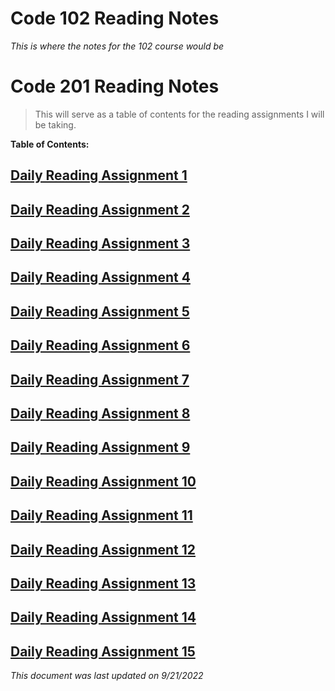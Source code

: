 # Code 102 Reading Notes
*This is where the notes for the 102 course would be*
# Code 201 Reading Notes

>This will serve as a table of contents for the reading assignments I will be taking. 

**Table of Contents:**

## [Daily Reading Assignment 1](https://tm-lbenson.github.io/reading-notes/read-01)

## [Daily Reading Assignment 2](https://tm-lbenson.github.io/reading-notes/read-02)

## [Daily Reading Assignment 3](https://tm-lbenson.github.io/reading-notes/read-03)

## [Daily Reading Assignment 4](https://tm-lbenson.github.io/reading-notes/read-04)

## [Daily Reading Assignment 5](https://tm-lbenson.github.io/reading-notes/read-05)

## [Daily Reading Assignment 6](https://tm-lbenson.github.io/reading-notes/read-06)

## [Daily Reading Assignment 7](https://tm-lbenson.github.io/reading-notes/read-07)

## [Daily Reading Assignment 8](https://tm-lbenson.github.io/reading-notes/read-08)

## [Daily Reading Assignment 9](https://tm-lbenson.github.io/reading-notes/read-09)

## [Daily Reading Assignment 10](https://tm-lbenson.github.io/reading-notes/read-10)

## [Daily Reading Assignment 11](https://tm-lbenson.github.io/reading-notes/read-11)

## [Daily Reading Assignment 12](https://tm-lbenson.github.io/reading-notes/read-12)

## [Daily Reading Assignment 13](https://tm-lbenson.github.io/reading-notes/read-13)

## [Daily Reading Assignment 14](https://tm-lbenson.github.io/reading-notes/read-14)

## [Daily Reading Assignment 15](https://tm-lbenson.github.io/reading-notes/read-15)

*This document was last updated on 9/21/2022*
